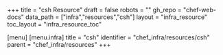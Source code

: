 +++
title = "csh Resource"
draft = false
robots = ""
gh_repo = "chef-web-docs"
data_path = ["infra","resources","csh"]
layout = "infra_resource"
toc_layout = "infra_resource_toc"

[menu]
  [menu.infra]
    title = "csh"
    identifier = "chef_infra/resources/csh"
    parent = "chef_infra/resources"
+++

<!-- The contents of this page are automatically generated from the csh.yaml file in the data directory. -->
<!-- To suggest a change, edit the https://github.com/chef/chef/blob/master/lib/chef/resource/csh.rb file
      and submit a pull request to the https://github.com/chef/chef repository. -->
